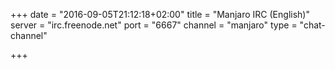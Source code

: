 +++
date = "2016-09-05T21:12:18+02:00"
title = "Manjaro IRC (English)"
server = "irc.freenode.net"
port = "6667"
channel = "manjaro"
type = "chat-channel"

+++

